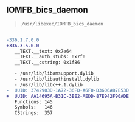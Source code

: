 ## IOMFB_bics_daemon

> `/usr/libexec/IOMFB_bics_daemon`

```diff

-336.1.7.0.0
+336.3.5.0.0
   __TEXT.__text: 0x7e64
   __TEXT.__auth_stubs: 0x7f0
   __TEXT.__cstring: 0x1f86

   - /usr/lib/libamsupport.dylib
   - /usr/lib/libauthinstall.dylib
   - /usr/lib/libc++.1.dylib
-  UUID: 3742903D-1A72-36FD-A6F0-D3606A87E53D
+  UUID: AA14695A-B31C-3EE2-AEDD-87E942F90ADE
   Functions: 145
   Symbols:   146
   CStrings:  357

```
